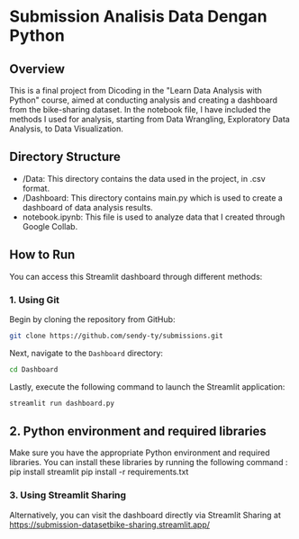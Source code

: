 # Submission Analisis Data Dengan Python

## Overview
This is a final project from Dicoding in the "Learn Data Analysis with Python" course, aimed at conducting analysis and creating a dashboard from the bike-sharing dataset. In the notebook file, I have included the methods I used for analysis, starting from Data Wrangling, Exploratory Data Analysis, to Data Visualization.

## Directory Structure
- /Data: This directory contains the data used in the project, in .csv format.
- /Dashboard: This directory contains main.py which is used to create a dashboard of data analysis results.
- notebook.ipynb: This file is used to analyze data that I created through Google Collab.

## How to Run
You can access this Streamlit dashboard through different methods:

### 1. Using Git
Begin by cloning the repository from GitHub:

```bash
git clone https://github.com/sendy-ty/submissions.git
```

Next, navigate to the `Dashboard` directory:

```bash
cd Dashboard
```

Lastly, execute the following command to launch the Streamlit application:

```bash
streamlit run dashboard.py
```
## 2. Python environment and required libraries
Make sure you have the appropriate Python environment and required libraries. You can install these libraries by running the following command :
pip install streamlit
pip install -r requirements.txt

### 3. Using Streamlit Sharing
Alternatively, you can visit the dashboard directly via Streamlit Sharing at https://submission-datasetbike-sharing.streamlit.app/

